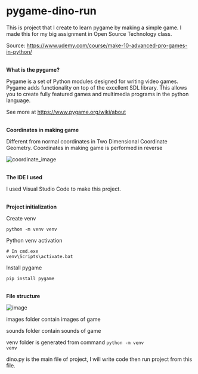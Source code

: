# pygame-dino-run

This is project that I create to learn pygame by making a simple game. I made this for my big assignment in Open Source Technology class.

Source: https://www.udemy.com/course/make-10-advanced-pro-games-in-python/

<br/>
<b>What is the pygame?</b> 

Pygame is a set of Python modules designed for writing video games.
Pygame adds functionality on top of the excellent SDL library.
This allows you to create fully featured games and multimedia programs in the python language.

See more at https://www.pygame.org/wiki/about

<br/>
<b>Coordinates in making game</b>

Different from normal coordinates in Two Dimensional Coordinate Geometry. Coordinates in making game is performed in reverse

![coordinate_image](https://github.com/hieund20/pygame-dino-run/assets/71435458/c1944135-c188-4143-bea0-738f8d0c5d4c?raw=true)

<br/>
<b>The IDE I used</b>

I used Visual Studio Code to make this project.

<br/>
<b>Project initialization</b>

Create venv

```
python -m venv venv
```

Python venv activation

```
# In cmd.exe
venv\Scripts\activate.bat
```

Install pygame

```
pip install pygame
```

<br/>
<b>File structure</b>

<br/>

![image](https://github.com/hieund20/pygame-dino-run/assets/71435458/bbf7db22-ad0a-4076-839a-04ce52611ce3)

images folder contain images of game 

sounds folder contain sounds of game 

venv folder is generated from command <code>python -m venv venv</code>

dino.py is the main file of project, I will write code then run project from this file.









